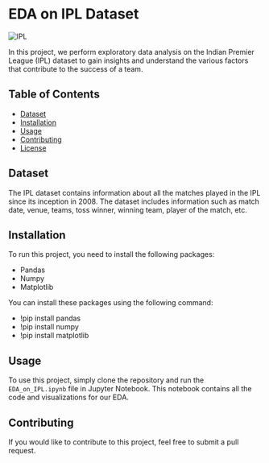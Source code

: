 # EDA on IPL Dataset

![IPL](https://img1.hscicdn.com/image/upload/f_auto/lsci/db/PICTURES/CMS/312700/312758.jpg)

In this project, we perform exploratory data analysis on the Indian Premier League (IPL) dataset to gain insights and understand the various factors that contribute to the success of a team.

## Table of Contents

- [Dataset](#dataset)
- [Installation](#installation)
- [Usage](#usage)
- [Contributing](#contributing)
- [License](#license)

## Dataset

The IPL dataset contains information about all the matches played in the IPL since its inception in 2008. The dataset includes information such as match date, venue, teams, toss winner, winning team, player of the match, etc.

## Installation

To run this project, you need to install the following packages:

- Pandas
- Numpy
- Matplotlib

You can install these packages using the following command:
- !pip install pandas
- !pip install numpy
- !pip install matplotlib

## Usage

To use this project, simply clone the repository and run the `EDA_on_IPL.ipynb` file in Jupyter Notebook. This notebook contains all the code and visualizations for our EDA.

## Contributing

If you would like to contribute to this project, feel free to submit a pull request.


